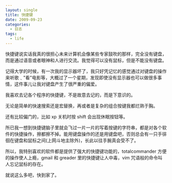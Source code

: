 ```yaml
---
layout: single
title: 快捷键
date: 2009-09-23
categories:
  - 日志
tags:
  - life
---
```


快捷键说实话我真的很担心未来计算机会像某些专家鼓吹的那样，完全没有键盘，而是通过语音或者眼神和人进行交流。我觉得可以没有鼠标，但是不能没有键盘。

记得大学的时候，有一次我的显示器坏了，我只好凭记忆的感觉通过对键盘的操作来听歌﹑\"看\"电影等，大概过了一个星期，发现即使没有显示器也可以做很多事情，这件事儿让我对键盘产生了很严重的偏爱。

我喜欢去记各个程序的快捷键，不是故意去记的，而是下意识的。

无论是简单的快速搜索还是宏替换，再或者是复杂的组合按键我都烂熟于胸。

还有比较偏门的，比如 xp 关机时按 shift 会出现休眠按钮等。

所已我一想到快捷键脑子里就会飞过一片一片的写着按键的字符串，都是对各个软件的快捷操作，擦都擦不掉。能用键盘操作的还是用键盘吧，否则总会有一只手徘徊在键盘和鼠标之间(上网斗地主除外)，长此以往手腕真会受不了。

所以，我特别喜欢的软件都是提供了强大的快捷键功能的，totalcommander 方便的操作使人上瘾，gmail 和 greader 里的快捷键让人中毒，vim 咒语般的命令叫人忘记鼠标的存在。

就说这么多吧，快到家了。
